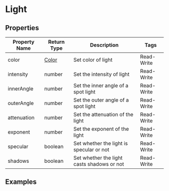 # Light

## Properties

| Property Name | Return Type | Description | Tags |
|---------------|-------------|-------------|------|
| color | [Color](color) | Set color of light | Read-Write |
| intensity | number | Set the intensity of light | Read-Write |
| innerAngle | number | Set the inner angle of a spot light | Read-Write |
| outerAngle | number | Set the outer angle of a spot light | Read-Write |
| attenuation | number | Set the attenuation of the light | Read-Write |
| exponent | number | Set the exponent of the light | Read-Write |
| specular | boolean | Set whether the light is specular or not | Read-Write |
| shadows | boolean | Set whether the light casts shadows or not | Read-Write |

## Examples